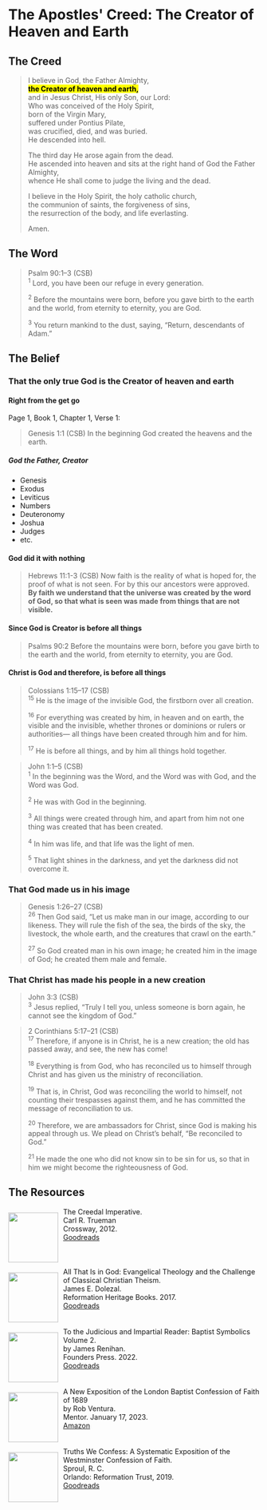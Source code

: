 # The Apostles' Creed: The Creator of Heaven and Earth

<style>

bgy { 
  background-color: yellow;
  color: black;
  }

  img {
    margin-top: 10px;
    margin-right: 10px;
    margin-bottom: 10px;
    width: 100px;
    float: left;
  }

  .olive {
    margin-left: 10px;
    width: 50px;
    float: right
  }

</style>

## The Creed

>I believe in God, the Father Almighty,  
><bgy> **the Creator of heaven and earth,** </bgy>  
>and in Jesus Christ, His only Son, our Lord:  
>Who was conceived of the Holy Spirit,  
>born of the Virgin Mary,  
>suffered under Pontius Pilate,  
>was crucified, died, and was buried.  
>He descended into hell.  
>  
>The third day He arose again from the dead.  
>He ascended into heaven and sits at the right hand of God the Father Almighty,  
>whence He shall come to judge the living and the dead.  
>  
>I believe in the Holy Spirit, the holy catholic church,  
>the communion of saints, the forgiveness of sins,  
>the resurrection of the body, and life everlasting.  
>  
>Amen.

## The Word

>Psalm 90:1–3 (CSB)  
><sup>1</sup> Lord, you have been our refuge in every generation. 
>
><sup>2</sup> Before the mountains were born, before you gave birth to the earth and the world, from eternity to eternity, you are God. 
>
><sup>3</sup> You return mankind to the dust, saying, “Return, descendants of Adam.”

## The Belief

### That the only true God is the Creator of heaven and earth

#### Right from the get go

Page 1, Book 1, Chapter 1, Verse 1:

>Genesis 1:1 (CSB) In the beginning God created the heavens and the earth.

##### God the Father, Creator

- Genesis
- Exodus
- Leviticus
- Numbers
- Deuteronomy
- Joshua
- Judges
- etc. 

#### God did it with nothing

>Hebrews 11:1-3 (CSB) Now faith is the reality of what is hoped for, the proof of what is not seen. For by this our ancestors were approved. **By faith we understand that the universe was created by the word of God, so that what is seen was made from things that are not visible.**

#### Since God is Creator is before all things

>Psalms 90:2 Before the mountains were born, before you gave birth to the earth and the world, from eternity to eternity, you are God. 


#### Christ is God and therefore, is before all things

>Colossians 1:15–17 (CSB)  
><sup>15</sup> He is the image of the invisible God, the firstborn over all creation. 
>
><sup>16</sup> For everything was created by him, in heaven and on earth, the visible and the invisible, whether thrones or dominions or rulers or authorities— all things have been created through him and for him. 
>
><sup>17</sup> He is before all things, and by him all things hold together.

>John 1:1–5 (CSB)  
><sup>1</sup> In the beginning was the Word, and the Word was with God, and the Word was God. 
>
><sup>2</sup> He was with God in the beginning. 
>
><sup>3</sup> All things were created through him, and apart from him not one thing was created that has been created. 
>
><sup>4</sup> In him was life, and that life was the light of men. 
>
><sup>5</sup> That light shines in the darkness, and yet the darkness did not overcome it.

### That God made us in his image

>Genesis 1:26–27 (CSB)  
><sup>26</sup> Then God said, “Let us make man in our image, according to our likeness. They will rule the fish of the sea, the birds of the sky, the livestock, the whole earth, and the creatures that crawl on the earth.” 
>
><sup>27</sup> So God created man in his own image; he created him in the image of God; he created them male and female.

### That Christ has made his people in a new creation

>John 3:3 (CSB)  
><sup>3</sup> Jesus replied, “Truly I tell you, unless someone is born again, he cannot see the kingdom of God.”

>2 Corinthians 5:17–21 (CSB)  
><sup>17</sup> Therefore, if anyone is in Christ, he is a new creation; the old has passed away, and see, the new has come! 
>
><sup>18</sup> Everything is from God, who has reconciled us to himself through Christ and has given us the ministry of reconciliation. 
>
><sup>19</sup> That is, in Christ, God was reconciling the world to himself, not counting their trespasses against them, and he has committed the message of reconciliation to us. 
>
><sup>20</sup> Therefore, we are ambassadors for Christ, since God is making his appeal through us. We plead on Christ’s behalf, “Be reconciled to God.” 
>
><sup>21</sup> He made the one who did not know sin to be sin for us, so that in him we might become the righteousness of God.

## The Resources

<img src="/images/book-creedal-imperative-trueman.jpg">The Creedal Imperative.  
Carl R. Trueman  
Crossway, 2012.  
[Goodreads](https://www.goodreads.com/book/show/14452976-the-creedal-imperative?ac=1&from_search=true&qid=GTaJVGWwOY&rank=1)

<p style="clear:both;">

<img src="/images/book-all-that-is-God-dolezal.jpg">All That Is in God: Evangelical Theology and the Challenge of Classical Christian Theism.  
James E. Dolezal.  
Reformation Heritage Books. 2017.  
[Goodreads](https://www.goodreads.com/book/show/35783848-all-that-is-in-god?from_search=true&from_srp=true&qid=HZn57Z1Qqc&rank=3)

<p style="clear:both;">

<img src="/images/confession-1689-judacious-reader-renihan.png">To the Judicious and Impartial Reader: Baptist Symbolics Volume 2.  
by James Renihan.  
Founders Press. 2022.  
[Goodreads](https://www.goodreads.com/book/show/17867976-modern-exposition-of-the-1689-baptist-confession-of-faith)

<p style="clear:both;">

<img src="/images/confession-1689-new-exposition-ventura.jpg">A New Exposition of the London Baptist Confession of Faith of 1689    
by Rob Ventura.  
Mentor. January 17, 2023.  
[Amazon](https://www.amazon.com/Exposition-London-Baptist-Confession-Faith/dp/1527108902/ref=asc_df_1527108902/?tag=hyprod-20&linkCode=df0&hvadid=598295323603&hvpos=&hvnetw=g&hvrand=3877532160906942020&hvpone=&hvptwo=&hvqmt=&hvdev=c&hvdvcmdl=&hvlocint=&hvlocphy=9014286&hvtargid=pla-1722666080628&psc=1)

<p style="clear:both;">

<img src="/images/confession-wcf-truths-we-confess-sproul.jpg">Truths We Confess: A Systematic Exposition of the Westminster Confession of Faith.  
Sproul, R. C.    
Orlando: Reformation Trust, 2019.  
[Goodreads](https://www.goodreads.com/book/show/50024945-truths-we-confess?ac=1&from_search=true&qid=ssTkBgIFwE&rank=1)

<p style="clear:both;">
